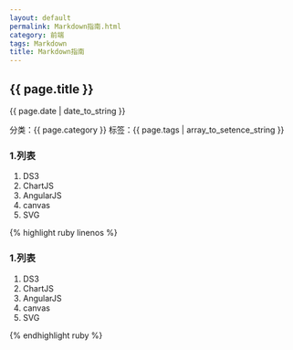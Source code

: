 ```yaml
---
layout: default
permalink: Markdown指南.html
category: 前端
tags: Markdown
title: Markdown指南
---
```


<h2>{{ page.title }}</h2>
<p>{{ page.date | date_to_string }}</p>
<p>分类：{{ page.category }} 标签：{{ page.tags | array_to_setence_string }}</p>

### 1.列表
1. DS3
2. ChartJS
3. AngularJS
4. canvas
5. SVG

{% highlight ruby linenos %}
	<p>
		<h3>1.列表</h3>
		<ol>
			<li>DS3</li>
			<li>ChartJS</li>
			<li>AngularJS</li>
			<li>canvas</li>
			<li>SVG</li>
		</ol>
	</p>
{% endhighlight ruby %}